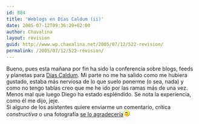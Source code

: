 ```yaml
---
id: 884
title: 'Weblogs en Días Caldum (ii)'
date: 2005-07-12T09:36:29+02:00
author: Chavalina
layout: revision
guid: http://www.wp.chavalina.net/2005/07/12/522-revision/
permalink: /2005/07/12/522-revision/
---
```

Bueno, pues esta ma&ntilde;ana por fin ha sido la conferencia sobre blogs, feeds y planetas para <a href="http://diascaldum.um.es" target="_blank">Días Caldum</a>. Mi parte no me ha salido como me hubiera gustado, estaba más nerviosa de lo que suelo ponerme (o sea, nada) y como no tengo tablas creo que me he ido por las ramas más de una vez. Menos mal que luego Diego ha estado espléndido. Se nota la experiencia, como él me dijo, jeje.  
Si alguno de los asistentes quiere enviarme un comentario, crítica _constructiva_ o una fotografía <a href="mailto:chavalina@gmail.com" target="_blank">se lo agradecería</a>![emo](/imagenes/emoticonos/sonrisa.gif)